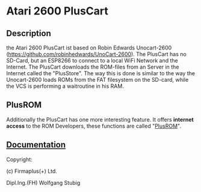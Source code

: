 # Atari 2600 PlusCart


## Description
the Atari 2600 PlusCart ist based on Robin Edwards Unocart-2600 (https://github.com/robinhedwards/UnoCart-2600). The PlusCart has no SD-Card, but an ESP8266 to connect to a local WiFi Network and the Internet.
The PlusCart downloads the ROM-files from an Server in the Internet called the "PlusStore". The way this is done is similar to the way the Unocart-2600 loads ROMs from the FAT filesystem on the SD-card, while the VCS is performing a waitroutine in his RAM.

## PlusROM
Additionally the PlusCart has one more interesting feature. It offers **internet access** to the ROM Developers, these functions are called "[PlusROM](http://pluscart.firmaplus.de/pico/?PlusROM)".

## [Documentation](http://pluscart.firmaplus.de/pico/)



Copyright:

(c) Firmaplus(+) Ltd.

Dipl.Ing.(FH) Wolfgang Stubig
